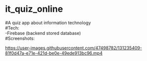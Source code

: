 



# it_quiz_online
#A quiz app about information technology</br>
#Tech:</br>
  -Firebase (backend stored database)</br>
#Screenshots:


https://user-images.githubusercontent.com/47498782/131235409-81f0d47a-e71e-421d-be0e-49ede913bc96.mp4


